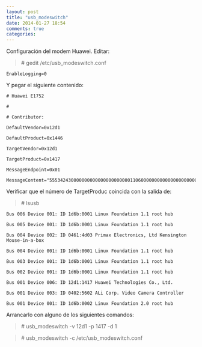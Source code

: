 ```yaml
---
layout: post
title: "usb_modeswitch"
date: 2014-01-27 18:54
comments: true
categories: 
---
```

Configuración del modem Huawei. Editar:

>\# gedit /etc/usb_modeswitch.conf 

	EnableLogging=0

Y pegar el siguiente contenido:

	# Huawei E1752

	# 

	# Contributor:

	DefaultVendor=0x12d1

	DefaultProduct=0x1446

	TargetVendor=0x12d1

	TargetProduct=0x1417

	MessageEndpoint=0x01

	MessageContent="55534243000000000000000000000011060000000000000000000000000000"

Verificar que el número de TargetProduc coincida con la salida de:

>\# lsusb 

	Bus 006 Device 001: ID 1d6b:0001 Linux Foundation 1.1 root hub

	Bus 005 Device 001: ID 1d6b:0001 Linux Foundation 1.1 root hub

	Bus 004 Device 002: ID 0461:4d03 Primax Electronics, Ltd Kensington Mouse-in-a-box

	Bus 004 Device 001: ID 1d6b:0001 Linux Foundation 1.1 root hub

	Bus 003 Device 001: ID 1d6b:0001 Linux Foundation 1.1 root hub

	Bus 002 Device 001: ID 1d6b:0001 Linux Foundation 1.1 root hub

	Bus 001 Device 006: ID 12d1:1417 Huawei Technologies Co., Ltd. 

	Bus 001 Device 003: ID 0402:5602 ALi Corp. Video Camera Controller

	Bus 001 Device 001: ID 1d6b:0002 Linux Foundation 2.0 root hub

Arrancarlo con alguno de los siguientes comandos:

>\# usb_modeswitch -v 12d1 -p 1417 -d 1

>\# usb_modeswitch -c /etc/usb_modeswitch.conf

